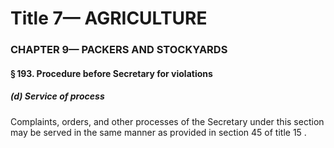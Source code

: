 
# Title 7— AGRICULTURE
### CHAPTER 9— PACKERS AND STOCKYARDS
#### § 193. Procedure before Secretary for violations
##### (d) Service of process

Complaints, orders, and other processes of the Secretary under this section may be served in the same manner as provided in section 45 of title 15 .
